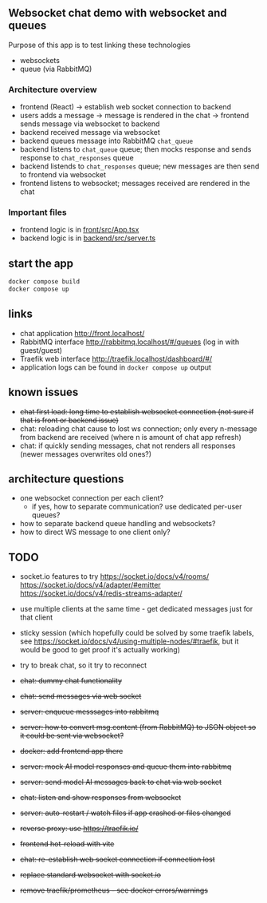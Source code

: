 ## Websocket chat demo with websocket and queues
Purpose of this app is to test linking these technologies
* websockets
* queue (via RabbitMQ)

### Architecture overview
* frontend (React) -> establish web socket connection to backend
* users adds a message -> message is rendered in the chat -> frontend sends message via websocket to backend
* backend received message via websocket
* backend queues message into RabbitMQ `chat_queue`
* backend listens to `chat_queue` queue; then mocks response and sends response to `chat_responses` queue
* backend listends to `chat_responses` queue; new messages are then send to frontend via websocket
* frontend listens to websocket; messages received are rendered in the chat 

### Important files
* frontend logic is in [front/src/App.tsx](front/src/App.tsx)
* backend logic is in [backend/src/server.ts](backend/src/server.ts)

## start the app
```bash
docker compose build
docker compose up
```

## links
* chat application http://front.localhost/
* RabbitMQ interface http://rabbitmq.localhost/#/queues (log in with guest/guest)
* Traefik web interface http://traefik.localhost/dashboard/#/
* application logs can be found in `docker compose up` output

## known issues
* ~~chat first load: long time to establish websocket connection (not sure if that is front or backend issue)~~
* chat: reloading chat cause to lost ws connection; only every n-message from backend are received (where n is amount of chat app refresh) 
* chat: if quickly sending messages, chat not renders all responses (newer messages overwrites old ones?) 

## architecture questions
* one websocket connection per each client? 
  * if yes, how to separate communication? use dedicated per-user queues?
* how to separate backend queue handling and websockets?
* how to direct WS message to one client only?

## TODO
* socket.io features to try
https://socket.io/docs/v4/rooms/
https://socket.io/docs/v4/adapter/#emitter
https://socket.io/docs/v4/redis-streams-adapter/
* use multiple clients at the same time - get dedicated messages just for that client
* sticky session (which hopefully could be solved by some traefik labels, see https://socket.io/docs/v4/using-multiple-nodes/#traefik, but it would be good to get proof it's actually working)
* try to break chat, so it try to reconnect

* ~~chat: dummy chat functionality~~
* ~~chat: send messages via web socket~~
* ~~server: enqueue messsages into rabbitmq~~
* ~~server: how to convert msg.content (from RabbitMQ) to JSON object so it could be sent via websocket?~~
* ~~docker: add frontend app there~~
* ~~server: mock AI model responses and queue them into rabbitmq~~
* ~~server: send model AI messages back to chat via web socket~~
* ~~chat: listen and show responses from websocket~~
* ~~server: auto-restart / watch files if app crashed or files changed~~
* ~~reverse proxy: use https://traefik.io/~~
* ~~frontend hot-reload with vite~~
* ~~chat: re-establish web socket connection if connection lost~~
* ~~replace standard websocket with socket.io~~
* ~~remove traefik/prometheus - see docker errors/warnings~~
